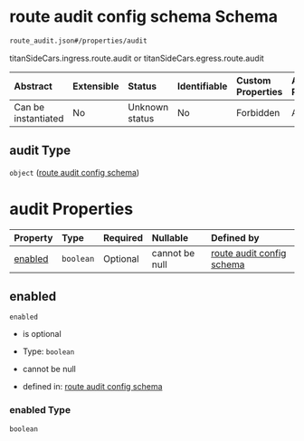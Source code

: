 # route audit config schema Schema

```txt
route_audit.json#/properties/audit
```

titanSideCars.ingress.route.audit or titanSideCars.egress.route.audit

| Abstract            | Extensible | Status         | Identifiable | Custom Properties | Additional Properties | Access Restrictions | Defined In                                                              |
| :------------------ | :--------- | :------------- | :----------- | :---------------- | :-------------------- | :------------------ | :---------------------------------------------------------------------- |
| Can be instantiated | No         | Unknown status | No           | Forbidden         | Allowed               | none                | [egress\_route.json\*](../out/egress_route.json "open original schema") |

## audit Type

`object` ([route audit config schema](egress_route-properties-route-audit-config-schema.md))

# audit Properties

| Property            | Type      | Required | Nullable       | Defined by                                                                                            |
| :------------------ | :-------- | :------- | :------------- | :---------------------------------------------------------------------------------------------------- |
| [enabled](#enabled) | `boolean` | Optional | cannot be null | [route audit config schema](route_audit-properties-enabled.md "route_audit.json#/properties/enabled") |

## enabled



`enabled`

* is optional

* Type: `boolean`

* cannot be null

* defined in: [route audit config schema](route_audit-properties-enabled.md "route_audit.json#/properties/enabled")

### enabled Type

`boolean`
